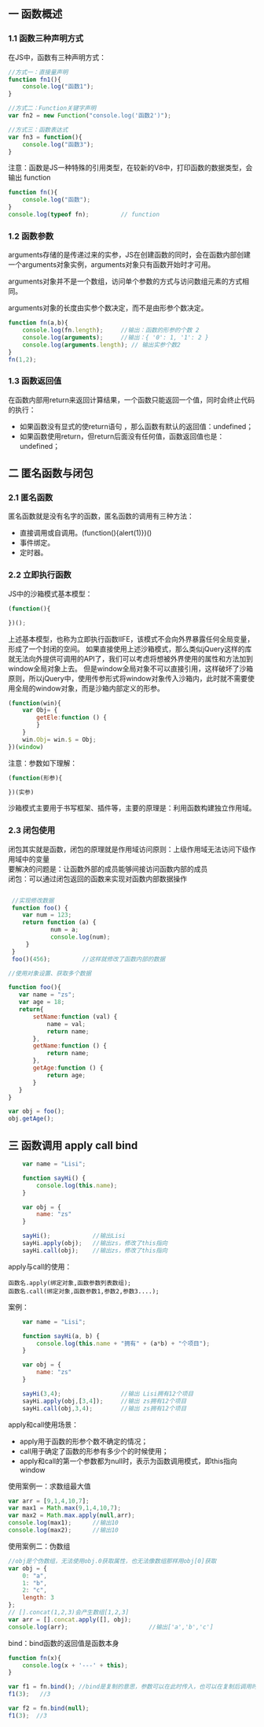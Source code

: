 ## 一 函数概述

### 1.1 函数三种声明方式

在JS中，函数有三种声明方式：
```js
//方式一：直接量声明
function fn1(){
    console.log("函数1");
}

//方式二：Function关键字声明
var fn2 = new Function("console.log('函数2')");

//方式三：函数表达式
var fn3 = function(){
    console.log("函数3");
}
```

注意：函数是JS一种特殊的引用类型，在较新的V8中，打印函数的数据类型，会输出 function
```js
function fn(){
    console.log("函数");
}
console.log(typeof fn);         // function
```

### 1.2 函数参数

arguments存储的是传递过来的实参，JS在创建函数的同时，会在函数内部创建一个arguments对象实例，arguments对象只有函数开始时才可用。  

arguments对象并不是一个数组，访问单个参数的方式与访问数组元素的方式相同。  

arguments对象的长度由实参个数决定，而不是由形参个数决定。
```javascript
function fn(a,b){
    console.log(fn.length);     //输出：函数的形参的个数 2
    console.log(arguments);     //输出：{ '0': 1, '1': 2 }
    console.log(arguments.length); // 输出实参个数2
}
fn(1,2);
```

### 1.3 函数返回值

在函数内部用return来返回计算结果，一个函数只能返回一个值，同时会终止代码的执行：
- 如果函数没有显式的使return语句 ，那么函数有默认的返回值：undefined；
- 如果函数使用return，但return后面没有任何值，函数返回值也是：undefined； 

## 二 匿名函数与闭包

### 2.1 匿名函数

匿名函数就是没有名字的函数，匿名函数的调用有三种方法：
- 直接调用或自调用。(function(){alert(1)})()
- 事件绑定。
- 定时器。

### 2.2 立即执行函数
JS中的沙箱模式基本模型：
```javascript
(function(){

})();
```
上述基本模型，也称为立即执行函数IIFE，该模式不会向外界暴露任何全局变量，形成了一个封闭的空间。
如果直接使用上述沙箱模式，那么类似jQuery这样的库就无法向外提供可调用的API了，我们可以考虑将想被外界使用的属性和方法加到window全局对象上去。
但是window全局对象不可以直接引用，这样破坏了沙箱原则，所以jQuery中，使用传参形式将window对象传入沙箱内，此时就不需要使用全局的window对象，而是沙箱内部定义的形参。
```javascript
(function(win){
    var Obj= {
        getEle:function () {
        }
    }
    win.Obj= win.$ = Obj;
})(window)
```
注意：参数如下理解：
```js
(function(形参){

})(实参)
```
沙箱模式主要用于书写框架、插件等，主要的原理是：利用函数构建独立作用域。  

### 2.3 闭包使用
闭包其实就是函数，闭包的原理就是作用域访问原则：上级作用域无法访问下级作用域中的变量  
要解决的问题是：让函数外部的成员能够间接访问函数内部的成员  
闭包：可以通过闭包返回的函数来实现对函数内部数据操作
```js

 //实现修改数据
 function foo() {
    var num = 123;
    return function (a) {
            num = a;
            console.log(num);
     }
 }
 foo()(456);         //这样就修改了函数内部的数据
 ```
 ```js
 //使用对象设置、获取多个数据

function foo(){
    var name = "zs";
    var age = 18;
    return{
        setName:function (val) {
            name = val;
            return name;
        },
        getName:function () {
            return name;
        },
        getAge:function () {
            return age;
        }
    }
}

var obj = foo();
obj.getAge();
```

## 三 函数调用 apply call bind
```javascript
    var name = "Lisi";

    function sayHi() {
        console.log(this.name);
    }

    var obj = {
        name: "zs"
    }

    sayHi();            //输出Lisi
    sayHi.apply(obj);   //输出zs，修改了this指向
    sayHi.call(obj);    //输出zs，修改了this指向
```
apply与call的使用：
```
函数名.apply(绑定对象,函数参数列表数组);
函数名.call(绑定对象,函数参数1,参数2,参数3....);
```
案例：
```javascript
    var name = "Lisi";

    function sayHi(a, b) {
        console.log(this.name + "拥有" + (a*b) + "个项目");
    }

    var obj = {
        name: "zs"
    }

    sayHi(3,4);                 //输出 Lisi拥有12个项目
    sayHi.apply(obj,[3,4]);     //输出 zs拥有12个项目
    sayHi.call(obj,3,4);        //输出 zs拥有12个项目
```
apply和call使用场景：
- apply用于函数的形参个数不确定的情况；
- call用于确定了函数的形参有多少个的时候使用；
- apply和call的第一个参数都为null时，表示为函数调用模式，即this指向window

使用案例一：求数组最大值
```javascript
var arr = [9,1,4,10,7];
var max1 = Math.max(9,1,4,10,7);
var max2 = Math.max.apply(null,arr);
console.log(max1);      //输出10
console.log(max2);      //输出10
```

使用案例二：伪数组
```javascript
//obj是个伪数组，无法使用obj.0获取属性，也无法像数组那样用obj[0]获取
var obj = {
    0: "a",
    1: "b",
    2: "c",
    length: 3
};
// [].concat(1,2,3)会产生数组[1,2,3]
var arr = [].concat.apply([], obj);
console.log(arr);                       //输出['a','b','c']
```
bind：bind函数的返回值是函数本身
```js
function fn(x){
    console.log(x + '---' + this);
}

var f1 = fn.bind(); //bind是复制的意思，参数可以在此时传入，也可以在复制后调用时传入
f1(3);   //3

var f2 = fn.bind(null);
f1(3);  //3

```